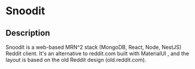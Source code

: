 # Snoodit

## Description 
Snoodit is a web-based MRN^2 stack (MongoDB, React, Node, NestJS) Reddit client.
It's an alternative to reddit.com built with MaterialUI , and the layout is based on the old Reddit design (old.reddit.com). 


